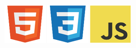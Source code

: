 <div align = "center" style = "display: inline_block">
<img align = "center" alt = "HTML" height = "120" width = "130" src = "https://raw.githubusercontent.com/devicons/devicon/master/icons/html5/html5-original.svg">
<img align = "center" alt = "CSS" height = "120" width = "130" src = "https://raw.githubusercontent.com/devicons/devicon/master/icons/css3/css3-original.svg">
<img align = "center" alt = "JS" height = "120" width = "130" src = "https://raw.githubusercontent.com/devicons/devicon/master/icons/javascript/javascript-original.svg">
</div>
